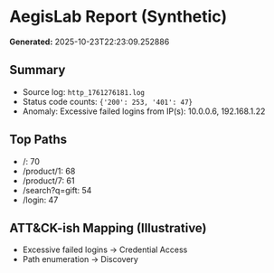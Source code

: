 # AegisLab Report (Synthetic)

**Generated:** 2025-10-23T22:23:09.252886

## Summary

- Source log: `http_1761276181.log`
- Status code counts: `{'200': 253, '401': 47}`
- Anomaly: Excessive failed logins from IP(s): 10.0.0.6, 192.168.1.22

## Top Paths

- /: 70
- /product/1: 68
- /product/7: 61
- /search?q=gift: 54
- /login: 47

## ATT&CK-ish Mapping (Illustrative)

- Excessive failed logins → Credential Access
- Path enumeration → Discovery